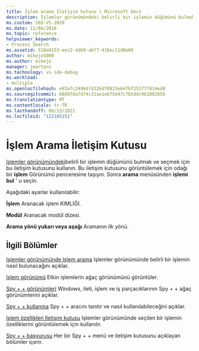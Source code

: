 ```yaml
---
title: İşlem arama Iletişim kutusu | Microsoft Docs
description: Işlemler görünümündeki belirli bir işlemin düğümünü bulmak ve seçmek için Işlem arama ' yı kullanın. İşlem KIMLIĞI, modül dizesi ve arama yönü belirtebilirsiniz.
ms.custom: SEO-VS-2020
ms.date: 11/04/2016
ms.topic: reference
helpviewer_keywords:
- Process Search
ms.assetid: 518e8153-eec2-4db9-a6f7-416ec11d8e09
author: mikejo5000
ms.author: mikejo
manager: jmartens
ms.technology: vs-ide-debug
ms.workload:
- multiple
ms.openlocfilehash: e93a7c249b67d326d70815e64fbf25377f814ed0
ms.sourcegitcommit: 68897da7d74c31ae1ebf5d47c7b5ddc9b108265b
ms.translationtype: MT
ms.contentlocale: tr-TR
ms.lasthandoff: 08/13/2021
ms.locfileid: "122105151"
---
```

# <a name="process-search-dialog-box"></a>İşlem Arama İletişim Kutusu
[Işlemler görünümündeki](../debugger/processes-view.md)belirli bir işlemin düğümünü bulmak ve seçmek için bu iletişim kutusunu kullanın. Bu iletişim kutusunu görüntülemek için odağı bir **işlem** Görünümü penceresine taşıyın. Sonra **arama** menüsünden **işlemi bul** ' u seçin.

 Aşağıdaki ayarlar kullanılabilir:

 **İşlem** Aranacak işlem KIMLIĞI.

 **Modül** Aranacak modül dizesi.

 **Arama yönü yukarı veya aşağı** Aramanın ilk yönü.

## <a name="related-sections"></a>İlgili Bölümler
 [Işlemler görünümünde Işlem arama](../debugger/how-to-search-for-a-process-in-processes-view.md) Işlemler görünümünde belirli bir işlemin nasıl bulunacağını açıklar.

 [Işlem görünümü](../debugger/processes-view.md) Etkin işlemlerin ağaç görünümünü görüntüler.

 [Spy + + görünümleri](../debugger/spy-increment-views.md) Windows, ileti, işlem ve iş parçacıklarının Spy + + ağaç görünümlerini açıklar.

 [Spy + + kullanma](../debugger/using-spy-increment.md) Spy + + aracını tanıtır ve nasıl kullanılabileceğini açıklar.

 [Işlem özellikleri Iletişim kutusu](../debugger/process-properties-dialog-box.md) Işlemler görünümünde seçilen bir işlemin özelliklerini görüntülemek için kullanılır.

 [Spy + + başvurusu](../debugger/spy-increment-reference.md) Her bir Spy + + menü ve iletişim kutusunu açıklayan bölümler içerir.